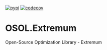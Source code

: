 [![pypi](https://img.shields.io/pypi/v/osol?color=blue)](https://img.shields.io/pypi/v/osol?color=blue)
[![codecov](https://codecov.io/gh/wol4aravio/OSOL.Extremum/branch/master/graph/badge.svg?token=m0BxViqNV1)](https://codecov.io/gh/wol4aravio/OSOL.Extremum)

# OSOL.Extremum
Open-Source Optimization Library - Extremum
